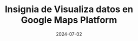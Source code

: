 ---
slug: "Insignia-de-Visualiza-datos-en-Google-Maps-Platform"
imgSrc: "https://developers.google.com/static/profile/badges/playlists/geo/data-visualization-on-maps/data-visualization-on-maps.svg" 
title: "Insignia de Visualiza datos en Google Maps Platform" 
description: "Visualiza datos en Google Maps Platform" 
cardColor: "#5fb776"
category: "HTML5"
link: "https://developers.google.com/profile/u/giorgiosaud"
date: 2024-07-02
poweredBy: "Webdev"
---